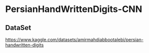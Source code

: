 # PersianHandWrittenDigits-CNN
## DataSet
https://www.kaggle.com/datasets/amirmahdiabbootalebi/persian-handwritten-digits
